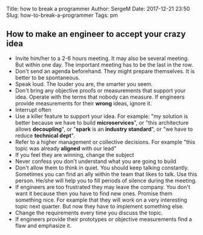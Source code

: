 Title: how to break a programmer
Author: SergeM
Date: 2017-12-21 23:50
Slug: how-to-break-a-programmer
Tags: pm


## How to make an engineer to accept your crazy idea
* Invite him/her to a 2-6 hours meeting. It may also be several meeting. 
  But within one day. The important meeting has to be the last in the row.
* Don't send an agenda beforehand. They might prepare themselves. It is better to be spontaneous.
* Speak loud. The louder you are, the smarter you seem.
* Don't bring any objective proofs or measurements that support your idea. 
  Operate with the terms that nobody can measure. If engineers provide measurements for their **wrong** ideas, 
  ignore it.
* Interrupt often
* Use a killer feature to support your idea. 
  For example: "my solution is better because we have to build **microservices**",
  or "this architecture allows **decoupling**", 
  or "**spark** is an **industry standard**", or "we have to reduce **technical dept**".
* Refer to a higher management or collective decisions. 
  For example "this topic was already **aligned** with our lead"
* If you feel they are winning, change the subject
* Never confess you don't understand what you are going to build
* Don't allow them to think in quiet. 
  You should keep talking constantly. 
  Sometimes you can find an ally within the team that likes to talk. 
  Use this person. He/she will help you to fill periods of silence during the meeting.
* If engineers are too frustrated they may leave the company. 
  You don't want it because then you have to find new ones. Promise them something nice. 
  For example that they will work on a very interesting topic next quarter. 
  But now they have to implement something else.
* Change the requirements every time you discuss the topic.
* If engineers provide their prototypes or objective measurements find a flaw and emphasize it.

